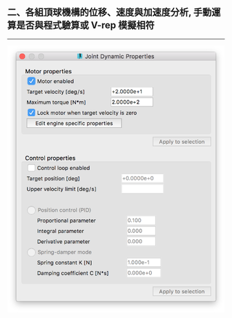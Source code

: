 ## 二、各組頂球機構的位移、速度與加速度分析, 手動運算是否與程式驗算或 V-rep 模擬相符

---

![](https://github.com/cow2166/9989/blob/master/min/%E8%9E%A2%E5%B9%95%E5%BF%AB%E7%85%A7%202018-04-23%20%E4%B8%8B%E5%8D%885.57.58.png?raw=true)

